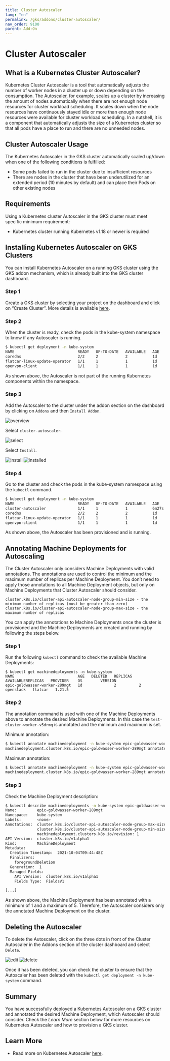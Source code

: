 ```yaml
---
title: Cluster Autoscaler
lang: "en"
permalink: /gks/addons/cluster-autoscaler/
nav_order: 9100
parent: Add-On
---
```

# Cluster Autoscaler

## What is a Kubernetes Cluster Autoscaler?

Kubernetes Cluster Autoscaler is a tool that automatically adjusts the number of worker nodes in a cluster up or down depending on the consumption. The Autoscaler, for example, scales up a cluster by increasing the amount of nodes automatically when there are not enough node resources for cluster workload scheduling. It scales down when the node resources have continuously stayed idle or more than enough node resources were available for cluster workload scheduling. In a nutshell, it is a component that automatically adjusts the size of a Kubernetes cluster so that all pods have a place to run and there are no unneeded nodes.

## Cluster Autoscaler Usage

The Kubernetes Autoscaler in the GKS cluster automatically scaled up/down when one of the following conditions is fulfilled:

* Some pods failed to run in the cluster due to insufficient resources
* There are nodes in the cluster that have been underutilized for an extended period (10 minutes by default) and can place their Pods on other existing nodes

## Requirements

Using a Kubernetes cluster Autoscaler in the GKS cluster must meet specific minimum requirement:

* Kubernetes cluster running Kubernetes v1.18 or newer is required

## Installing Kubernetes Autoscaler on GKS Clusters

You can install Kubernetes Autoscaler on a running GKS cluster using the GKS addon mechanism, which is already built into the GKS cluster dashboard.

### Step 1

Create a GKS cluster by selecting your project on the dashboard and click on “Create Cluster”. More details is available [here](/gks/clusterlifecycle/creatingacluster/).

### Step 2

When the cluster is ready, check the pods in the kube-system namespace to know if any Autoscaler is running.

```bash
$ kubectl get deployment -n kube-system
NAME                            READY   UP-TO-DATE   AVAILABLE   AGE
coredns                         2/2     2            2           1d
flatcar-linux-update-operator   1/1     1            1           1d
openvpn-client                  1/1     1            1           1d
```

As shown above, the Autoscaler is not part of the running Kubernetes components within the namespace.

### Step 3

Add the Autoscaler to the cluster under the addon section on the dashboard by clicking on  `Addons` and then `Install Addon`.

![overview](../images/Autoscaler01.png)

Select `cluster-autoscaler`.

![select](../images/Autoscaler02.png)

Select `Install`.

![install](../images/Autoscaler03.png)
![installed](../images/Autoscaler04.png)

### Step 4

Go to the cluster and check the pods in the kube-system namespace using the `kubectl` command.

```bash
$ kubectl get deployment -n kube-system
NAME                            READY   UP-TO-DATE   AVAILABLE   AGE
cluster-autoscaler              1/1     1            1           6m27s
coredns                         2/2     2            2           1d
flatcar-linux-update-operator   1/1     1            1           1d
openvpn-client                  1/1     1            1           1d
```

As shown above, the Autoscaler has been provisioned and is running.

## Annotating Machine Deployments for Autoscaling

The Cluster Autoscaler only considers Machine Deployments with valid annotations. The annotations are used to control the minimum and the maximum number of replicas per Machine Deployment. You don’t need to apply those annotations to all Machine Deployment objects, but only on Machine Deployments that Cluster Autoscaler should consider.

```
cluster.k8s.io/cluster-api-autoscaler-node-group-min-size - the minimum number of replicas (must be greater than zero)
cluster.k8s.io/cluster-api-autoscaler-node-group-max-size - the maximum number of replicas
```

You can apply the annotations to Machine Deployments once the  cluster is provisioned and the Machine Deployments are created and running by following the steps below.

### Step 1

Run the following `kubectl` command to check the available Machine Deployments:

```
$ kubectl get machinedeployments -n kube-system
NAME                            AGE   DELETED   REPLICAS   AVAILABLEREPLICAS   PROVIDER    OS        VERSION
epic-goldwasser-worker-289mgt   1d              2          2                   openstack   flatcar   1.21.5
```

### Step 2

The annotation command is used with one of the Machine Deployments above to annotate the desired Machine Deployments. In this case the `test-cluster-worker-v5drmq` is annotated and the minimum and maximum is set.

Minimum annotation:

```bash
$ kubectl annotate machinedeployment -n kube-system epic-goldwasser-worker-289mgt cluster.k8s.io/cluster-api-autoscaler-node-group-min-size="1"
machinedeployment.cluster.k8s.io/epic-goldwasser-worker-289mgt annotated
```

Maximum annotation:

```bash
$ kubectl annotate machinedeployment -n kube-system epic-goldwasser-worker-289mgt cluster.k8s.io/cluster-api-autoscaler-node-group-max-size="5"
machinedeployment.cluster.k8s.io/epic-goldwasser-worker-289mgt annotated
```

### Step 3

Check the Machine Deployment description:

```bash
$ kubectl describe machinedeployments -n kube-system epic-goldwasser-worker-289mgt
Name:         epic-goldwasser-worker-289mgt
Namespace:    kube-system
Labels:       <none>
Annotations:  cluster.k8s.io/cluster-api-autoscaler-node-group-max-size: 5
              cluster.k8s.io/cluster-api-autoscaler-node-group-min-size: 1
              machinedeployment.clusters.k8s.io/revision: 1
API Version:  cluster.k8s.io/v1alpha1
Kind:         MachineDeployment
Metadata:
  Creation Timestamp:  2021-10-04T09:44:48Z
  Finalizers:
    foregroundDeletion
  Generation:  1
  Managed Fields:
    API Version:  cluster.k8s.io/v1alpha1
    Fields Type:  FieldsV1

[...]
```

As shown above, the Machine Deployment has been annotated with a minimum of 1 and a maximum of 5. Therefore, the Autoscaler considers only the annotated Machine Deployment on the cluster.

## Deleting the Autoscaler

To delete the Autoscaler, click on the three dots in front of the Cluster Autoscaler in the Addons section of the cluster dashboard and select `Delete`.

![edit](../images/Autoscaler05.png)
![delete](../images/Autoscaler06.png)

Once it has been deleted, you can check the cluster to ensure that the Autoscaler has been deleted with the `kubectl get deployment -n kube-system` command.

## Summary

You have successfully deployed a Kubernetes Autoscaler on a GKS cluster and annotated the desired Machine Deployment, which Autoscaler should consider. Check the *Learn More* section below for more resources on Kubernetes Autoscaler and how to provision a GKS cluster.

## Learn More

* Read more on Kubernetes Autoscaler [here](https://github.com/kubernetes/autoscaler/blob/master/cluster-autoscaler/FAQ.md#what-is-cluster-autoscaler).
